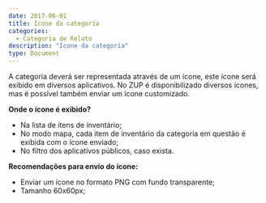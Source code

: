 ```yaml
---
date: 2017-06-01
title: Ícone da categoria
categories:
  - Categoria de Relato
description: "Ícone da categoria"
type: Document
---
```


A categoria deverá ser representada através de um ícone, este ícone será exibido em diversos aplicativos. No ZUP é disponibilizado diversos ícones, mas é possível também enviar um ícone customizado.

**Onde o ícone é exibido?**

- Na lista de itens de inventário;
- No modo mapa, cada item de inventário da categoria em questão é exibida com o ícone enviado;
- No filtro dos aplicativos públicos, caso exista.

**Recomendações para envio do ícone:**

- Enviar um ícone no formato PNG com fundo transparente;
- Tamanho 60x60px;
